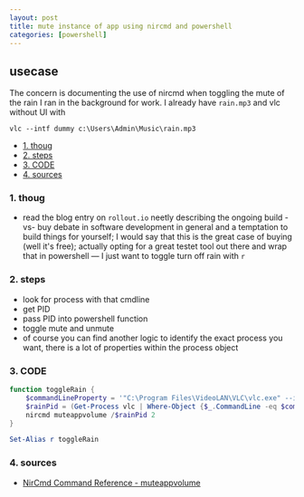 ```yaml
---
layout: post
title: mute instance of app using nircmd and powershell
categories: [powershell]
---
```

## usecase
The concern is documenting the use of nircmd when toggling the mute of the rain I ran in the background for work. I already have `rain.mp3` and vlc without UI with

```
vlc --intf dummy c:\Users\Admin\Music\rain.mp3
```

<!-- TOC -->

- [1. thoug](#1-thoug)
- [2. steps](#2-steps)
- [3. CODE](#3-code)
- [4. sources](#4-sources)

<!-- /TOC -->

### 1. thoug
* read the blog entry on `rollout.io` neetly describing the ongoing build -vs- buy debate in software development in general and a temptation to build things for yourself; I would say that this is the great case of buying (well it's free); actually opting for a great testet tool out there and wrap that in powershell — I just want to toggle turn off rain with `r`

### 2. steps 
* look for process with that cmdline
* get PID
* pass PID into powershell function
* toggle mute and unmute
* of course you can find another logic to identify the exact process you want, there is a lot of properties within the process object 

### 3. CODE

```powershell
function toggleRain {
    $commandLineProperty = '"C:\Program Files\VideoLAN\VLC\vlc.exe" --intf dummy c:\Users\Admin\Music\rain.mp3'
    $rainPid = (Get-Process vlc | Where-Object {$_.CommandLine -eq $commandLineProperty}).Id
    nircmd muteappvolume /$rainPid 2
}

Set-Alias r toggleRain
```

### 4. sources
* [NirCmd Command Reference - muteappvolume](https://nircmd.nirsoft.net/muteappvolume.html)
